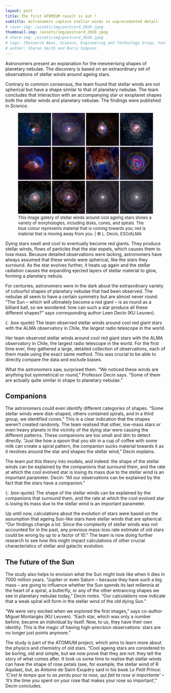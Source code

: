 ```yaml
---
layout: post
title: The first ATOMIUM result is out !
subtitle: Astronomers capture stellar winds in unprecedented detail
# cover-img: /assets/img/postcard_2020.jpeg
thumbnail-img: /assets/img/postcard_2020.jpeg
# share-img: /assets/img/postcard_2020.jpeg
# tags: [Research News, Science, Engineering and Technology Group, Faculty of Science Department of Physics and Astronomy, Institute of Astronomy]
# author: Sharon Smith and Barry Simpson
---
```


Astronomers present an explanation for the mesmerising shapes of planetary nebulae. The discovery is based on an extraordinary set of observations of stellar winds around ageing stars.

Contrary to common consensus, the team found that stellar winds are not spherical but have a shape similar to that of planetary nebulae. The team concludes that interaction with an accompanying star or exoplanet shapes both the stellar winds and planetary nebulae. The findings were published in *Science*.

<figure>
    <img src="/assets/img/postcard_2020.jpeg"
         alt="ATOMIUM postcard">
    <figcaption> <font size="-1">This image gallery of stellar winds around cool ageing stars shows a variety of morphologies, including disks, cones, and spirals. The blue colour represents material that is coming towards you; red is material that is moving away from you. | © L. Decin, ESO/ALMA</font></figcaption>
</figure>

Dying stars swell and cool to eventually become red giants. They produce stellar winds, flows of particles that the star expels, which causes them to lose mass. Because detailed observations were lacking, astronomers have always assumed that these winds were spherical, like the stars they surround. As the star evolves further, it heats up again and the stellar radiation causes the expanding ejected layers of stellar material to glow, forming a planetary nebula. 

For centuries, astronomers were in the dark about the extraordinary variety of colourful shapes of planetary nebulae that had been observed. The nebulae all seem to have a certain symmetry but are almost never round. “The Sun – which will ultimately become a red giant – is as round as a billiard ball, so we wondered: how can such a star produce all these different shapes?” says corresponding author Leen Decin (KU Leuven). 

{: .box-quote}
The team observed stellar winds around cool red giant stars with the ALMA observatory in Chile, the largest radio telescope in the world.

Her team observed stellar winds around cool red giant stars with the ALMA observatory in Chile, the largest radio telescope in the world. For the first time ever, they gathered a large, detailed collection of observations, each of them made using the exact same method. This was crucial to be able to directly compare the data and exclude biases. 

What the astronomers saw, surprised them. “We noticed these winds are anything but symmetrical or round,” Professor Decin says. “Some of them are actually quite similar in shape to planetary nebulae.”

## Companions
The astronomers could even identify different categories of shapes. “Some stellar winds were disk-shaped, others contained spirals, and in a third group, we identified cones.” This is a clear indication that the shapes weren’t created randomly. The team realised that other, low-mass stars or even heavy planets in the vicinity of the dying star were causing the different patterns. These companions are too small and dim to detect directly. “Just like how a spoon that you stir in a cup of coffee with some milk can create a spiral pattern, the companion sucks material towards it as it revolves around the star and shapes the stellar wind,” Decin explains.

The team put this theory into models, and indeed: the shape of the stellar winds can be explained by the companions that surround them, and the rate at which the cool evolved star is losing its mass due to the stellar wind is an important parameter. Decin: “All our observations can be explained by the fact that the stars have a companion.” 

{: .box-quote}
The shape of the stellar winds can be explained by the companions that surround them, and the rate at which the cool evolved star is losing its mass due to the stellar wind is an important parameter.

Up until now, calculations about the evolution of stars were based on the assumption that ageing Sun-like stars have stellar winds that are spherical. “Our findings change a lot. Since the complexity of stellar winds was not accounted for in the past, any previous mass-loss rate estimate of old stars could be wrong by up to a factor of 10.” The team is now doing further research to see how this might impact calculations of other crucial characteristics of stellar and galactic evolution.

## The future of the Sun

The study also helps to envision what the Sun might look like when it dies in 7000 million years. “Jupiter or even Saturn – because they have such a big mass – are going to influence whether the Sun spends its last millennia at the heart of a spiral, a butterfly, or any of the other entrancing shapes we see in planetary nebulae today,” Decin notes. “Our calculations now indicate that a weak spiral will form in the stellar wind of the old dying Sun.”

“We were very excited when we explored the first images,” says co-author Miguel Montargès (KU Leuven). “Each star, which was only a number before, became an individual by itself. Now, to us, they have their own identity. This is the magic of having high-precision observations: stars are no longer just points anymore.”

The study is part of the ATOMIUM project, which aims to learn more about the physics and chemistry of old stars. “Cool ageing stars are considered to be boring, old and simple, but we now prove that they are not: they tell the story of what comes after. It took us some time to realise that stellar winds can have the shape of rose petals (see, for example, the stellar wind of R Aquilae), but, as Antoine de Saint-Exupéry said in his book *Le Petit Prince: ‘C’est le temps que tu as perdu pour ta rose, qui fait ta rose si importante’* – ‘It’s the time you spent on your rose that makes your rose so important’,” Decin concludes.

